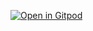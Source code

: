[![Open in Gitpod](https://gitpod.io/button/open-in-gitpod.svg)](https://gitpod.io/#https://github.com/chipseater/takuzu)
